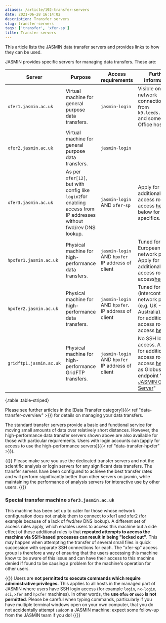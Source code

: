 ```yaml
---
aliases: /article/192-transfer-servers
date: 2021-06-28 16:14:02
description: Transfer servers
slug: transfer-servers
tags: ['transfer', 'xfer-sp']
title: Transfer servers
---
```


This article lists the JASMIN data transfer servers and provides links to how
they can be used.

JASMIN provides specific servers for managing data transfers. These are:

Server  |  Purpose  |  Access requirements  |  Further information  
---|---|---|---  
`xfer1.jasmin.ac.uk` |  Virtual machine for general purpose data transfers.  |`jasmin-login` |  Visible on optical network connections from `k9.leeds.ac.uk` and some Met Office hosts.
`xfer2.jasmin.ac.uk` |  Virtual machine for general purpose data transfers.  |`jasmin-login` |  
`xfer3.jasmin.ac.uk` |  As per `xfer[12]`, but with config like `login2`for enabling access from IP addresses without fwd/rev DNS lookup.  |  `jasmin-login` AND `xfer-sp` |  Apply for additional access role access [here](https://accounts.jasmin.ac.uk/services/additional_services/xfer-sp).  See below for further specifics.  
`hpxfer1.jasmin.ac.uk` |  Physical machine for high-performance data transfers.  |  `jasmin-login` AND `hpxfer`  IP address of client  |  Tuned for UK & European network paths. Apply for additional access role access[here](https://accounts.jasmin.ac.uk/services/additional_services/hpxfer)  
`hpxfer2.jasmin.ac.uk` |  Physical machine for high-performance data transfers.  |  `jasmin-login` AND `hpxfer`. IP address of client  |  Tuned for long (intercontinental) network paths (e.g. UK - Australia). Apply for additional access role access [here](https://accounts.jasmin.ac.uk/services/additional_services/hpxfer)
`gridftp1.jasmin.ac.uk` |  Physical machine for high-performance GridFTP transfers.  |  `jasmin-login` AND `hpxfer`  IP address of client  |  No SSH login access. Apply for additional access role access [here](https://accounts.jasmin.ac.uk/services/additional_services/hpxfer) Acts as Globus Online endpoint " [JASMIN GridFTP Server](https://www.globus.org/app/endpoints/4cc8c764-0bc1-11e6-a740-22000bf2d559/overview)"  
{.table .table-striped}

Please see further articles in the [Data Transfer category]({{< ref "data-transfer-overview" >}}) for details on managing your data transfers.

The standard transfer servers provide a basic and functional service for
moving small amounts of data over relatively short distances. However, the
high-performance data transfer servers shown above are also available for
those with particular requirements. Users with login accounts can [apply for
access to use the high-performance servers]({{< ref "data-transfer-hpxfer" >}}).

{{<alert alert-level="info" >}}
Please make sure you use the dedicated transfer servers and not the scientific
analysis or login servers for any significant data transfers. The transfer servers have been configured to achieve the best transfer rates and will perform significantly better than other servers on jasmin, while maintaining the performance of analysis servers for interactive use by other users.
{{</alert>}}

### Special transfer machine `xfer3.jasmin.ac.uk`

This machine has been set up to cater for those whose network configuration
does not enable them to connect to xfer1 and xfer2 (for example because of a
lack of fwd/rev DNS lookup). A different set of access rules apply, which
enables users to access this machine but a side effect of these additional
rules is that **repeated attempts to access the machine via SSH-based
processes can result in being "locked out"**. This may happen when attempting
the transfer of several small files in quick succession with separate SSH
connections for each. The "xfer-sp" access group is therefore a way of
ensuring that the users accessing this machine know to be aware of this issue
and can have their access to this machine denied if found to be causing a
problem for the machine's operation for other users.

{{<alert alert-level="warning" >}}
Users are **not permitted to execute commands which require
administrative privileges.** This applies to all hosts in the managed part of
JASMIN where users have SSH login access (for example `login`, `nx-login`,
`sci`, `xfer` and `hpxfer` machines). In other words, the **use of`su` or
`sudo` is not permitted**. Please be careful when typing commands,
particularly if you have multiple terminal windows open on your own computer,
that you do not accidentally attempt `sudo`on a JASMIN machine: expect some
follow-up from the JASMIN team if you do!
{{</alert>}}

